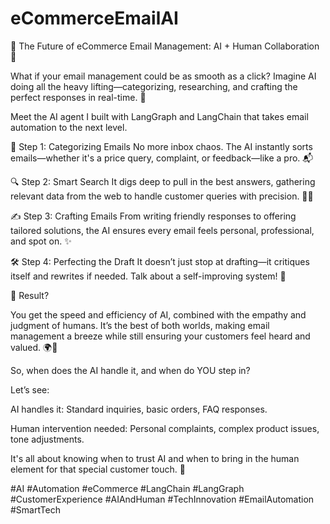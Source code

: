 # eCommerceEmailAI

🚀 The Future of eCommerce Email Management: AI + Human Collaboration 🚀

What if your email management could be as smooth as a click? Imagine AI doing all the heavy lifting—categorizing, researching, and crafting the perfect responses in real-time. 🔮

Meet the AI agent I built with LangGraph and LangChain that takes email automation to the next level.

💌 Step 1: Categorizing Emails No more inbox chaos. The AI instantly sorts emails—whether it's a price query, complaint, or feedback—like a pro. 📬

🔍 Step 2: Smart Search It digs deep to pull in the best answers, gathering relevant data from the web to handle customer queries with precision. 🕵️‍♂️

✍️ Step 3: Crafting Emails From writing friendly responses to offering tailored solutions, the AI ensures every email feels personal, professional, and spot on. ✨

🛠️ Step 4: Perfecting the Draft It doesn’t just stop at drafting—it critiques itself and rewrites if needed. Talk about a self-improving system! 🔄



🎯 Result?

You get the speed and efficiency of AI, combined with the empathy and judgment of humans. It’s the best of both worlds, making email management a breeze while still ensuring your customers feel heard and valued. 🌍💬

So, when does the AI handle it, and when do YOU step in?

Let’s see:

AI handles it: Standard inquiries, basic orders, FAQ responses.

Human intervention needed: Personal complaints, complex product issues, tone adjustments.

It's all about knowing when to trust AI and when to bring in the human element for that special customer touch. 🙌

#AI #Automation #eCommerce #LangChain #LangGraph #CustomerExperience #AIAndHuman #TechInnovation #EmailAutomation #SmartTech
